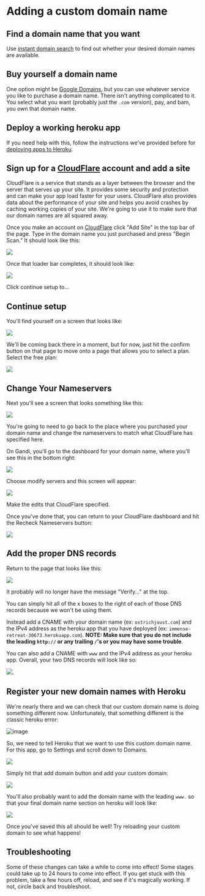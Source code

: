 # Adding a custom domain name

## Find a domain name that you want
Use [instant domain search](https://instantdomainsearch.com) to find out whether your desired domain names are available.

## Buy yourself a domain name
One option might be [Google Domains](https://domains.google), but you can use whatever service you like to purchase a domain name. There isn't anything complicated to it. You select what you want (probably just the `.com` version), pay, and bam, you own that domain name.

## Deploy a working heroku app
If you need help with this, follow the instructions we've provided before for [deploying apps to Heroku](./deploy-to-heroku.md).

## Sign up for a [CloudFlare](https://www.cloudflare.com/) account and add a site
CloudFlare is a service that stands as a layer between the browser and the server that serves up your site. It provides some security and protection and can make your app load faster for your users. CloudFlare also provides data about the performance of your site and helps you avoid crashes by caching working copies of your site. We're going to use it to make sure that our domain names are all squared away.

Once you make an account on [CloudFlare](https://www.cloudflare.com/) click "Add Site" in the top bar of the page. Type in the domain name you just purchased and press "Begin Scan." It should look like this:

![](https://cloud.githubusercontent.com/assets/6520345/15349305/abcf7714-1c86-11e6-9998-20252f1d915a.png)

Once that loader bar completes, it should look like:

![](https://cloud.githubusercontent.com/assets/6520345/15349326/d289df0c-1c86-11e6-987d-4cafe761b985.png)

Click continue setup to...

## Continue setup

You'll find yourself on a screen that looks like:

![](https://cloud.githubusercontent.com/assets/6520345/15349384/39272c38-1c87-11e6-8ae7-c450abf42e39.png)


We'll be coming back there in a moment, but for now, just hit the confirm button on that page to move onto a page that allows you to select a plan. Select the free plan:

![](https://cloud.githubusercontent.com/assets/6520345/15349921/062f9b40-1c8b-11e6-8d2f-9772cfccfbc3.png)

## Change Your Nameservers
Next you'll see a screen that looks something like this:

![](https://cloud.githubusercontent.com/assets/6520345/15349941/27714c54-1c8b-11e6-8db3-a90d85c89915.png)

You're going to need to go back to the place where you purchased your domain name and change the nameservers to match what CloudFlare has specified here.

On Gandi, you'll go to the dashboard for your domain name, where you'll see this in the bottom right:

![](https://cloud.githubusercontent.com/assets/6520345/15349985/680e51f8-1c8b-11e6-9c7a-54332a24b8a6.png)

Choose modify servers and this screen will appear:

![](https://cloud.githubusercontent.com/assets/6520345/15350033/bad7801c-1c8b-11e6-801a-24b1a5dca387.png)

Make the edits that CloudFlare specified.

Once you've done that, you can return to your CloudFlare dashboard and hit the Recheck Nameservers button:

![](https://cloud.githubusercontent.com/assets/6520345/15350058/f72fe5e0-1c8b-11e6-8a57-b513388ea25d.png)

## Add the proper DNS records

Return to the page that looks like this:

![](https://cloud.githubusercontent.com/assets/6520345/15349384/39272c38-1c87-11e6-8ae7-c450abf42e39.png)

It probably will no longer have the message "Verify..." at the top.

You can simply hit all of the x boxes to the right of each of those DNS records because we won't be using them.

Instead add a CNAME with your domain name (ex: `ostrichjoust.com`) and the IPv4 address as the heroku app that you have deployed (ex: `immense-retreat-30673.herokuapp.com`). **NOTE: Make sure that you do not include the leading `http://` or any trailing `/`'s or you may have some trouble**.

You can also add a CNAME with `www` and the IPv4 address as your heroku app. Overall, your two DNS records will look like so:

![](https://cloud.githubusercontent.com/assets/6520345/15350206/caac881a-1c8c-11e6-9a9c-19d4c4d409c0.png).

## Register your new domain names with Heroku

We're nearly there and we can check that our custom domain name is doing something different now. Unfortunately, that something different is the classic heroku error:

![image](https://cloud.githubusercontent.com/assets/6520345/19975152/24a387b0-a1a8-11e6-9142-67d266feed29.png)

So, we need to tell Heroku that we want to use this custom domain name. For this app, go to Settings and scroll down to Domains.

![](https://cloud.githubusercontent.com/assets/6520345/15350260/392e31ee-1c8d-11e6-8501-ea11b8e18ef1.png)

Simply hit that add domain button and add your custom domain:

![](https://cloud.githubusercontent.com/assets/6520345/15350281/560e1c3e-1c8d-11e6-95ab-6d45400715b7.png)

You'll also probably want to add the domain name with the leading `www.` so that your final domain name section on heroku will look like:

![](https://cloud.githubusercontent.com/assets/6520345/15350315/8325c5a0-1c8d-11e6-81e5-9bd056da550f.png)

Once you've saved this all should be well! Try reloading your custom domain to see what happens!

## Troubleshooting

Some of these changes can take a while to come into effect! Some stages could take up to 24 hours to come into effect. If you get stuck with this problem, take a few hours off, reload, and see if it's magically working. If not, circle back and troubleshoot.
